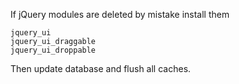 If jQuery modules are deleted by mistake install them

```shell
jquery_ui
jquery_ui_draggable
jquery_ui_droppable
```

Then update database and flush all caches.
